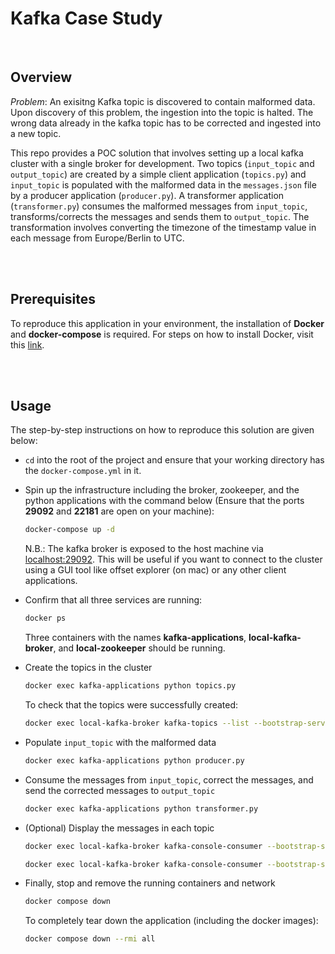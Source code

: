 # **Kafka Case Study**
<br/>


## **Overview**  

*Problem*: An exisitng Kafka topic is discovered to contain malformed data. Upon discovery of this problem, the ingestion into the topic is halted. The wrong data already in the kafka topic has to be corrected and ingested into a new topic.  
  
This repo provides a POC solution that involves setting up a local kafka cluster with a single broker for development. Two topics (`input_topic` and `output_topic`) are created by a simple client application (`topics.py`) and `input_topic` is populated with the malformed data in the `messages.json` file by a producer application (`producer.py`). A transformer application (`transformer.py`) consumes the malformed messages from `input_topic`, transforms/corrects the messages and sends them to `output_topic`. The transformation involves converting the timezone of the timestamp value in each message from Europe/Berlin to UTC.

<br/>
<br/>

## **Prerequisites**
To reproduce this application in your environment, the installation of **Docker** and **docker-compose** is required. For steps on how to install Docker, visit this [link](https://docs.docker.com/engine/install/).

<br/>
<br/>


## **Usage**
The step-by-step instructions on how to reproduce this solution are given below:
- `cd` into the root of the project and ensure that your working directory has the `docker-compose.yml` in it.


- Spin up the infrastructure including the broker, zookeeper, and the python applications with the command below (Ensure that the ports **29092** and **22181** are open on your machine):
                            
    ```sh
    docker-compose up -d
    ```


    N.B.: The kafka broker is exposed to the host machine via [localhost:29092](localhost:29092). This will be useful if you want to connect to the cluster using a GUI tool like offset explorer (on mac) or any other client applications.


- Confirm that all three services are running:

    ```sh
    docker ps
    ```

    Three containers with the names **kafka-applications**, **local-kafka-broker**, and **local-zookeeper** should be running.  



- Create the topics in the cluster

    ```sh
    docker exec kafka-applications python topics.py
    ```

    To check that the topics were successfully created:

    ```sh
    docker exec local-kafka-broker kafka-topics --list --bootstrap-server localhost:29092
    ```



- Populate `input_topic` with the malformed data

    ```sh
    docker exec kafka-applications python producer.py
    ```



- Consume the messages from `input_topic`, correct the messages, and send the corrected messages to `output_topic`

    ```sh
    docker exec kafka-applications python transformer.py
    ```


- (Optional) Display the messages in each topic

    ```sh
    docker exec local-kafka-broker kafka-console-consumer --bootstrap-server localhost:29092 --topic input_topic --from-beginning --max-messages 5
    ```

    ```sh
    docker exec local-kafka-broker kafka-console-consumer --bootstrap-server localhost:29092 --topic output_topic --from-beginning --max-messages 5
    ```


- Finally, stop and remove the running containers and network

    ```sh
    docker compose down
    ```

    To completely tear down the application (including the docker images):

    ```sh
    docker compose down --rmi all
    ```






